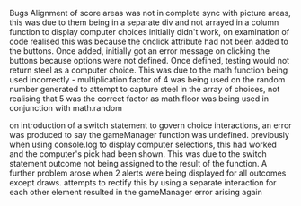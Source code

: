 Bugs
Alignment of score areas was not in complete sync with picture areas, this was due to  them being in a separate div and not arrayed in a column
function to display computer choices initially didn't work, on examination of code realised this was because the onclick attribute had not been added to the buttons. Once added, initially got an error message on clicking the buttons because options were not defined. Once defined, testing would not return steel as a computer choice. This was due to the math function being used incorrectly - multiplication factor of 4 was being used on the random number generated to attempt to capture steel in the array of choices, not realising that 5 was the correct factor as math.floor was being used in conjunction with math.random

on introduction of a switch statement to govern choice interactions, an error was produced to say the gameManager function was undefined. previously when using console.log to display computer selections, this had worked and the computer's pick had been shown. This was due to the switch statement outcome not being assigned to the result of the function. A further problem arose when 2 alerts were being displayed for all outcomes except draws. attempts to rectify this by using a separate interaction for each other element resulted in the gameManager error arising again